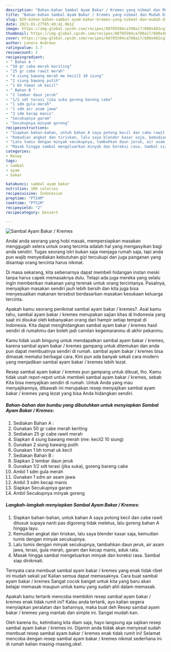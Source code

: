 ```yaml
---
description: "Bahan-bahan Sambal Ayam Bakar / Kremes yang nikmat dan Mudah Dibuat"
title: "Bahan-bahan Sambal Ayam Bakar / Kremes yang nikmat dan Mudah Dibuat"
slug: 929-bahan-bahan-sambal-ayam-bakar-kremes-yang-nikmat-dan-mudah-dibuat
date: 2021-01-27T05:49:41.061Z
image: https://img-global.cpcdn.com/recipes/88785504ca788a17/680x482cq70/sambal-ayam-bakar-kremes-foto-resep-utama.jpg
thumbnail: https://img-global.cpcdn.com/recipes/88785504ca788a17/680x482cq70/sambal-ayam-bakar-kremes-foto-resep-utama.jpg
cover: https://img-global.cpcdn.com/recipes/88785504ca788a17/680x482cq70/sambal-ayam-bakar-kremes-foto-resep-utama.jpg
author: Lenora Andrews
ratingvalue: 3.7
reviewcount: 3
recipeingredient:
- " Bahan A "
- "50 gr cabe merah keriting"
- "25 gr cabe rawit merah"
- "4 siung bawang merah me kecil2 10 siung"
- "2 siung bawang putih"
- "1 bh tomat uk kecil"
- " Bahan B "
- "2 lembar daun jeruk"
- "1/2 sdt terasi jika suka goreng bareng cabe"
- "1 sdm gula merah"
- "1 sdm air asam jawa"
- "3 sdm kecap manis"
- "Secukupnya garam"
- "Secukupnya minyak goreng"
recipeinstructions:
- "Siapkan bahan-bahan, untuk bahan A saya potong kecil dan cabe rawit ditusuk supaya nanti pas digoreng tidak meletus, lalu goreng bahan A hingga layu."
- "Kemudian angkat dan tiriskan, lalu saya blender kasar saja, kemudian tumis dengan minyak secukupnya."
- "Lalu tumis dengan minyak secukupnya, tambahkan daun jeruk, air asam jawa, terasi, gula merah, garam dan kecap manis, aduk rata."
- "Masak hingga sambal mengeluarkan minyak dan koreksi rasa. Sambal siap dinikmati."
categories:
- Resep
tags:
- sambal
- ayam
- bakar

katakunci: sambal ayam bakar 
nutrition: 108 calories
recipecuisine: Indonesian
preptime: "PT24M"
cooktime: "PT51M"
recipeyield: "2"
recipecategory: Dessert

---
```



![Sambal Ayam Bakar / Kremes](https://img-global.cpcdn.com/recipes/88785504ca788a17/680x482cq70/sambal-ayam-bakar-kremes-foto-resep-utama.jpg)

Andai anda seorang yang hobi masak, mempersiapkan masakan menggugah selera untuk orang tercinta adalah hal yang mengasyikan bagi anda sendiri. Tugas seorang istri bukan saja menjaga rumah saja, tapi anda pun wajib menyediakan kebutuhan gizi tercukupi dan juga panganan yang disantap orang tercinta harus nikmat.

Di masa  sekarang, kita sebenarnya dapat membeli hidangan instan meski tanpa harus capek memasaknya dulu. Tetapi ada juga mereka yang selalu ingin memberikan makanan yang terenak untuk orang tercintanya. Pasalnya, menyajikan masakan sendiri jauh lebih bersih dan kita juga bisa menyesuaikan makanan tersebut berdasarkan masakan kesukaan keluarga tercinta. 



Apakah kamu seorang penikmat sambal ayam bakar / kremes?. Asal kamu tahu, sambal ayam bakar / kremes merupakan sajian khas di Indonesia yang saat ini disukai oleh kebanyakan orang dari hampir setiap tempat di Indonesia. Kita dapat menghidangkan sambal ayam bakar / kremes hasil sendiri di rumahmu dan boleh jadi camilan kegemaranmu di akhir pekanmu.

Kamu tidak usah bingung untuk mendapatkan sambal ayam bakar / kremes, karena sambal ayam bakar / kremes gampang untuk ditemukan dan anda pun dapat membuatnya sendiri di rumah. sambal ayam bakar / kremes bisa dimasak memalui berbagai cara. Kini pun ada banyak sekali cara modern yang menjadikan sambal ayam bakar / kremes lebih lezat.

Resep sambal ayam bakar / kremes pun gampang untuk dibuat, lho. Kamu tidak usah repot-repot untuk membeli sambal ayam bakar / kremes, sebab Kita bisa menyajikan sendiri di rumah. Untuk Anda yang mau menyajikannya, dibawah ini merupakan resep menyajikan sambal ayam bakar / kremes yang lezat yang bisa Anda hidangkan sendiri.

<!--inarticleads1-->

##### Bahan-bahan dan bumbu yang dibutuhkan untuk menyiapkan Sambal Ayam Bakar / Kremes:

1. Sediakan  Bahan A :
1. Gunakan 50 gr cabe merah keriting
1. Sediakan 25 gr cabe rawit merah
1. Siapkan 4 siung bawang merah (me: kecil2 10 siung)
1. Gunakan 2 siung bawang putih
1. Gunakan 1 bh tomat uk kecil
1. Sediakan  Bahan B :
1. Siapkan 2 lembar daun jeruk
1. Gunakan 1/2 sdt terasi (jika suka), goreng bareng cabe
1. Ambil 1 sdm gula merah
1. Gunakan 1 sdm air asam jawa
1. Ambil 3 sdm kecap manis
1. Siapkan Secukupnya garam
1. Ambil Secukupnya minyak goreng




<!--inarticleads2-->

##### Langkah-langkah menyiapkan Sambal Ayam Bakar / Kremes:

1. Siapkan bahan-bahan, untuk bahan A saya potong kecil dan cabe rawit ditusuk supaya nanti pas digoreng tidak meletus, lalu goreng bahan A hingga layu.
1. Kemudian angkat dan tiriskan, lalu saya blender kasar saja, kemudian tumis dengan minyak secukupnya.
1. Lalu tumis dengan minyak secukupnya, tambahkan daun jeruk, air asam jawa, terasi, gula merah, garam dan kecap manis, aduk rata.
1. Masak hingga sambal mengeluarkan minyak dan koreksi rasa. Sambal siap dinikmati.




Ternyata cara membuat sambal ayam bakar / kremes yang enak tidak ribet ini mudah sekali ya! Kalian semua dapat memasaknya. Cara buat sambal ayam bakar / kremes Sangat cocok banget untuk kita yang baru akan belajar memasak maupun untuk kamu yang sudah ahli dalam memasak.

Apakah kamu tertarik mencoba membikin resep sambal ayam bakar / kremes enak tidak rumit ini? Kalau anda tertarik, ayo kalian segera menyiapkan peralatan dan bahannya, maka buat deh Resep sambal ayam bakar / kremes yang mantab dan simple ini. Sangat mudah kan. 

Oleh karena itu, ketimbang kita diam saja, hayo langsung aja sajikan resep sambal ayam bakar / kremes ini. Dijamin anda tiidak akan menyesal sudah membuat resep sambal ayam bakar / kremes enak tidak rumit ini! Selamat mencoba dengan resep sambal ayam bakar / kremes nikmat sederhana ini di rumah kalian masing-masing,oke!.


